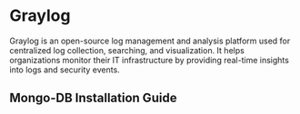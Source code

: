 # Graylog
Graylog is an open-source log management and analysis platform used for centralized log collection, searching, and visualization. It helps organizations monitor their IT infrastructure by providing real-time insights into logs and security events.

## Mongo-DB Installation Guide
   
